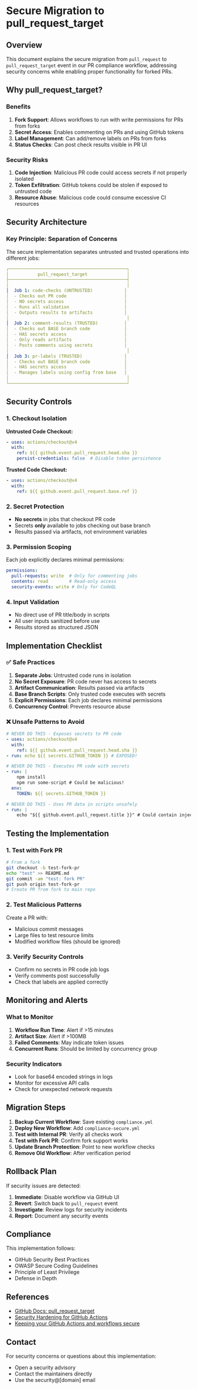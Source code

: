 # Secure Migration to pull_request_target

## Overview

This document explains the secure migration from `pull_request` to `pull_request_target` event in our PR compliance workflow, addressing security concerns while enabling proper functionality for forked PRs.

## Why pull_request_target?

### Benefits
1. **Fork Support**: Allows workflows to run with write permissions for PRs from forks
2. **Secret Access**: Enables commenting on PRs and using GitHub tokens
3. **Label Management**: Can add/remove labels on PRs from forks
4. **Status Checks**: Can post check results visible in PR UI

### Security Risks
1. **Code Injection**: Malicious PR code could access secrets if not properly isolated
2. **Token Exfiltration**: GitHub tokens could be stolen if exposed to untrusted code
3. **Resource Abuse**: Malicious code could consume excessive CI resources

## Security Architecture

### Key Principle: Separation of Concerns

The secure implementation separates untrusted and trusted operations into different jobs:

```yaml
┌─────────────────────────────────────────────┐
│           pull_request_target               │
├─────────────────────────────────────────────┤
│                                             │
│  Job 1: code-checks (UNTRUSTED)            │
│  - Checks out PR code                      │
│  - NO secrets access                       │
│  - Runs all validation                     │
│  - Outputs results to artifacts            │
│                                             │
│  Job 2: comment-results (TRUSTED)          │
│  - Checks out BASE branch code             │
│  - HAS secrets access                      │
│  - Only reads artifacts                    │
│  - Posts comments using secrets            │
│                                             │
│  Job 3: pr-labels (TRUSTED)                │
│  - Checks out BASE branch code             │
│  - HAS secrets access                      │
│  - Manages labels using config from base   │
│                                             │
└─────────────────────────────────────────────┘
```

## Security Controls

### 1. Checkout Isolation

**Untrusted Code Checkout:**
```yaml
- uses: actions/checkout@v4
  with:
    ref: ${{ github.event.pull_request.head.sha }}
    persist-credentials: false  # Disable token persistence
```

**Trusted Code Checkout:**
```yaml
- uses: actions/checkout@v4
  with:
    ref: ${{ github.event.pull_request.base.ref }}
```

### 2. Secret Protection

- **No secrets** in jobs that checkout PR code
- Secrets **only** available to jobs checking out base branch
- Results passed via artifacts, not environment variables

### 3. Permission Scoping

Each job explicitly declares minimal permissions:
```yaml
permissions:
  pull-requests: write  # Only for commenting jobs
  contents: read        # Read-only access
  security-events: write # Only for CodeQL
```

### 4. Input Validation

- No direct use of PR title/body in scripts
- All user inputs sanitized before use
- Results stored as structured JSON

## Implementation Checklist

### ✅ Safe Practices

1. **Separate Jobs**: Untrusted code runs in isolation
2. **No Secret Exposure**: PR code never has access to secrets
3. **Artifact Communication**: Results passed via artifacts
4. **Base Branch Scripts**: Only trusted code executes with secrets
5. **Explicit Permissions**: Each job declares minimal permissions
6. **Concurrency Control**: Prevents resource abuse

### ❌ Unsafe Patterns to Avoid

```yaml
# NEVER DO THIS - Exposes secrets to PR code
- uses: actions/checkout@v4
  with:
    ref: ${{ github.event.pull_request.head.sha }}
- run: echo ${{ secrets.GITHUB_TOKEN }} # EXPOSED!

# NEVER DO THIS - Executes PR code with secrets
- run: |
    npm install
    npm run some-script # Could be malicious!
  env:
    TOKEN: ${{ secrets.GITHUB_TOKEN }}

# NEVER DO THIS - Uses PR data in scripts unsafely
- run: |
    echo "${{ github.event.pull_request.title }}" # Could contain injections
```

## Testing the Implementation

### 1. Test with Fork PR
```bash
# From a fork
git checkout -b test-fork-pr
echo "test" >> README.md
git commit -am "test: fork PR"
git push origin test-fork-pr
# Create PR from fork to main repo
```

### 2. Test Malicious Patterns
Create a PR with:
- Malicious commit messages
- Large files to test resource limits
- Modified workflow files (should be ignored)

### 3. Verify Security Controls
- Confirm no secrets in PR code job logs
- Verify comments post successfully
- Check that labels are applied correctly

## Monitoring and Alerts

### What to Monitor
1. **Workflow Run Time**: Alert if >15 minutes
2. **Artifact Size**: Alert if >100MB
3. **Failed Comments**: May indicate token issues
4. **Concurrent Runs**: Should be limited by concurrency group

### Security Indicators
- Look for base64 encoded strings in logs
- Monitor for excessive API calls
- Check for unexpected network requests

## Migration Steps

1. **Backup Current Workflow**: Save existing `compliance.yml`
2. **Deploy New Workflow**: Add `compliance-secure.yml`
3. **Test with Internal PR**: Verify all checks work
4. **Test with Fork PR**: Confirm fork support works
5. **Update Branch Protection**: Point to new workflow checks
6. **Remove Old Workflow**: After verification period

## Rollback Plan

If security issues are detected:

1. **Immediate**: Disable workflow via GitHub UI
2. **Revert**: Switch back to `pull_request` event
3. **Investigate**: Review logs for security incidents
4. **Report**: Document any security events

## Compliance

This implementation follows:
- GitHub Security Best Practices
- OWASP Secure Coding Guidelines
- Principle of Least Privilege
- Defense in Depth

## References

- [GitHub Docs: pull_request_target](https://docs.github.com/en/actions/using-workflows/events-that-trigger-workflows#pull_request_target)
- [Security Hardening for GitHub Actions](https://docs.github.com/en/actions/security-guides/security-hardening-for-github-actions)
- [Keeping your GitHub Actions and workflows secure](https://securitylab.github.com/research/github-actions-preventing-pwn-requests/)

## Contact

For security concerns or questions about this implementation:
- Open a security advisory
- Contact the maintainers directly
- Use the security@[domain] email
